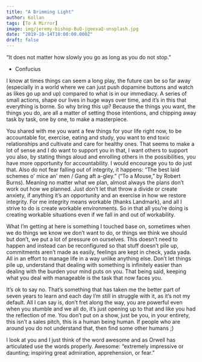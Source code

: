 ```yaml
---
title: "A Brimming Light"
author: Kollan
tags: [To A Mirror]
image: img/jeremy-bishop-BuQ-jgeexaQ-unsplash.jpg
date: "2019-10-14T10:00:00.000Z"
draft: false
---
```


“It does not matter how slowly you go as long as you do not stop.”
- Confucius

I know at times things can seem a long play, the future can be so far away (especially in a world where we can just push dopamine buttons and watch as likes go up and up) compared to what is in our immediacy. A series of small actions, shape our lives in huge ways over time, and it’s in this that everything is borne. So why bring this up? Because the things you want, the things you do, are all a matter of setting those intentions, and chipping away task by task, one by one, to make a masterpiece.

You shared with me you want a few things for your life right now, to be accountable for, exercise, eating and study, you want to end toxic relationships and cultivate and care for healthy ones. That seems to make a lot of sense and I do want to support you in that, I want others to support you also, by stating things aloud and enrolling others in the possibilities, you have more opportunity for accountability. I would encourage you to do just that. Also do not fear falling out of integrity, it happens: “The best laid schemes o' mice an' men / Gang aft a-gley.” (“To a Mouse,” by Robert Burns). Meaning no matter what we plan, almost always the plans don’t work out how we planned. Just don’t let that throw a divide or create anxiety, if anything it’s an opportunity and an exercise in how we restore integrity. For me integrity means workable (thanks Landmark), and all I strive to do is create workable environments. So in that all you’re doing is creating workable situations even if we fall in and out of workability.

What I’m getting at here is something I touched base on, sometimes when we do things we know we don’t want to do, or things we think we should but don’t, we put a lot of pressure on ourselves. This doesn’t need to happen and instead can be reconfigured so that stuff doesn’t pile up, commitments aren’t made as easily, feelings are kept in check, yada yada. All in an effort to manage life in a way unlike anything else. Don’t let things pile up, understand that dealing with something is infinitely easier than dealing with the burden your mind puts on you. That being said, keeping what you deal with manageable is the task that now faces you.

It’s ok to say no. That’s something that has taken me the better part of seven years to learn and each day I’m still in struggle with it, as it’s not my default. All I can say is, don’t fret along the way, you are powerful even when you stumble and we all do, it’s just opening up to that and like you had the reflection of me. You don’t put on a show, just be you, in your entirety, this isn’t a sales pitch, this is a human being human. If people who are around you do not understand that, then find some other humans ;)

I look at you and I just think of the word awesome and as Orwell has articulated use the words properly. Awesome: “extremely impressive or daunting; inspiring great admiration, apprehension, or fear.”
